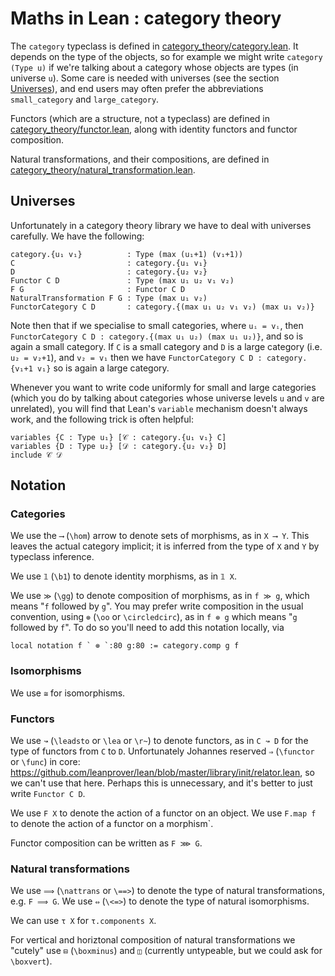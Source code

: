 # Maths in Lean : category theory

The `category` typeclass is defined in [category_theory/category.lean](https://github.com/leanprover/mathlib/blob/master/category_theory/category.lean).
It depends on the type of the objects, so for example we might write `category (Type u)` if we're talking about a category whose objects are types (in universe `u`).
Some care is needed with universes (see the section [Universes](##markdown-header-universes)), and end users may often prefer the abbreviations `small_category` and `large_category`.

Functors (which are a structure, not a typeclass) are defined in [category_theory/functor.lean](https://github.com/leanprover/mathlib/blob/master/category_theory/functor/default.lean),
along with identity functors and functor composition.

Natural transformations, and their compositions, are defined in [category_theory/natural_transformation.lean](https://github.com/leanprover/mathlib/blob/master/category_theory/natural_transformation.lean).

## Universes

Unfortunately in a category theory library we have to deal with universes carefully. We have the following:

````
category.{u₁ v₁}          : Type (max (u₁+1) (v₁+1))
C                         : category.{u₁ v₁}
D                         : category.{u₂ v₂}
Functor C D               : Type (max u₁ u₂ v₁ v₂)
F G                       : Functor C D
NaturalTransformation F G : Type (max u₁ v₂)
FunctorCategory C D       : category.{(max u₁ u₂ v₁ v₂) (max u₁ v₂)}
````

Note then that if we specialise to small categories, where `uᵢ = vᵢ`, then `FunctorCategory C D : category.{(max u₁ u₂) (max u₁ u₂)}`, and so is again a small category.
If `C` is a small category and `D` is a large category (i.e. `u₂ = v₂+1`), and `v₂ = v₁` then we have `FunctorCategory C D : category.{v₁+1 v₁}` so is again a large category.

Whenever you want to write code uniformly for small and large categories (which you do by talking about categories whose universe levels `u` and `v` are unrelated), you will find that
Lean's `variable` mechanism doesn't always work, and the following trick is often helpful:

````
variables {C : Type u₁} [𝒞 : category.{u₁ v₁} C]
variables {D : Type u₂} [𝒟 : category.{u₂ v₂} D]
include 𝒞 𝒟
````


## Notation

### Categories

We use the `⟶` (`\hom`) arrow to denote sets of morphisms, as in `X ⟶ Y`.
This leaves the actual category implicit; it is inferred from the type of `X` and `Y` by typeclass inference.

We use `𝟙` (`\b1`) to denote identity morphisms, as in `𝟙 X`.

We use `≫` (`\gg`) to denote composition of morphisms, as in `f ≫ g`, which means "`f` followed by `g`".
You may prefer write composition in the usual convention, using `⊚` (`\oo` or `\circledcirc`), as in `f ⊚ g` which means "`g` followed by `f`". To do so you'll need to add this notation locally, via 
```
local notation f ` ⊚ `:80 g:80 := category.comp g f
```

### Isomorphisms
We use `≅` for isomorphisms.

### Functors
We use `↝` (`\leadsto` or `\lea` or `\r~`) to denote functors, as in `C ↝ D` for the type of functors from `C` to `D`.
Unfortunately Johannes reserved `⇒` (`\functor` or `\func`) in core: https://github.com/leanprover/lean/blob/master/library/init/relator.lean, so we can't use that here.
Perhaps this is unnecessary, and it's better to just write `Functor C D`.

We use `F X` to denote the action of a functor on an object.
We use `F.map f` to denote the action of a functor on a morphism`.

Functor composition can be written as `F ⋙ G`.

### Natural transformations
We use `⟹` (`\nattrans` or `\==>`) to denote the type of natural transformations, e.g. `F ⟹ G`.
We use `⇔` (`\<=>`) to denote the type of natural isomorphisms.

We can use `τ X` for `τ.components X`.

For vertical and horiztonal composition of natural transformations we "cutely" use `⊟` (`\boxminus`) and `◫` (currently untypeable, but we could ask for `\boxvert`).
